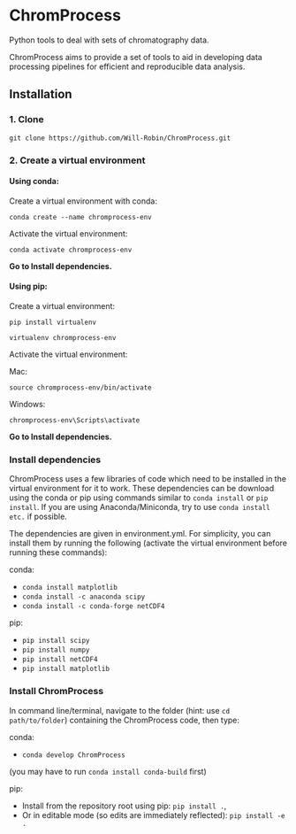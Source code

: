 # ChromProcess

Python tools to deal with sets of chromatography data.

ChromProcess aims to provide a set of tools to aid in developing data processing pipelines for efficient and reproducible data analysis.

## Installation

### 1. Clone

`git clone https://github.com/Will-Robin/ChromProcess.git`

### 2. Create a virtual environment

#### Using conda:

Create a virtual environment with conda:

`conda create --name chromprocess-env`

Activate the virtual environment:

`conda activate chromprocess-env`

**Go to Install dependencies.**

#### Using pip:

Create a virtual environment:

`pip install virtualenv`

`virtualenv chromprocess-env`

Activate the virtual environment:

Mac:

`source chromprocess-env/bin/activate`

Windows:

`chromprocess-env\Scripts\activate`

**Go to Install dependencies.**

### Install dependencies

ChromProcess uses a few libraries of code which need to be installed in the virtual environment for it to work. These dependencies can be download using the conda or pip using commands similar to `conda install` or `pip install`. If you are using Anaconda/Miniconda, try to use `conda install etc.` if possible.

The dependencies are given in environment.yml. For simplicity, you can install them by running the following (activate the virtual environment before running these commands):

conda:

- `conda install matplotlib`
- `conda install -c anaconda scipy `
- `conda install -c conda-forge netCDF4`

pip:

- `pip install scipy`
- `pip install numpy`
- `pip install netCDF4`
- `pip install matplotlib`

### Install ChromProcess

In command line/terminal, navigate to the folder (hint: use `cd path/to/folder`) containing the ChromProcess code, then type:

conda:
  - `conda develop ChromProcess`

(you may have to run `conda install conda-build` first)

pip:
  - Install from the repository root using pip: `pip install .`,
  - Or in editable mode (so edits are immediately reflected): `pip install -e .`

